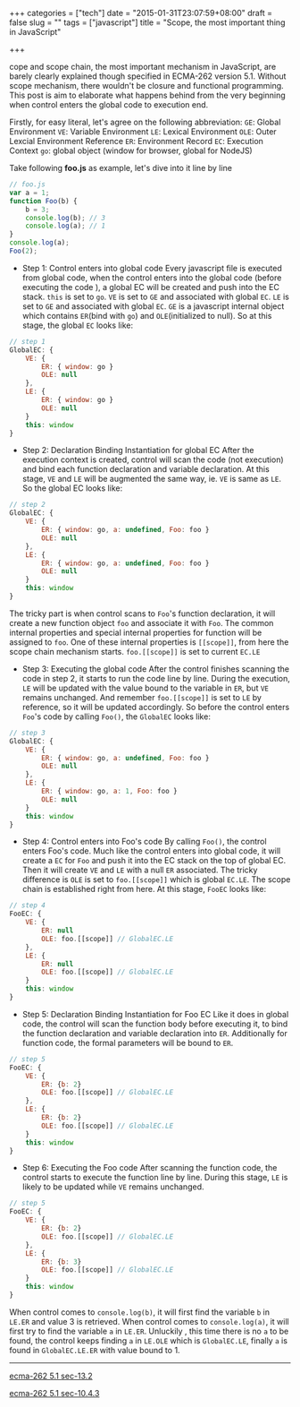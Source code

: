 +++
categories = ["tech"]
date = "2015-01-31T23:07:59+08:00"
draft = false
slug = ""
tags = ["javascript"]
title = "Scope, the most important thing in JavaScript"

+++

cope and scope chain, the most important mechanism in JavaScript, are barely clearly explained though specified in ECMA-262 version 5.1. Without scope mechanism, there wouldn't be closure and functional programming. This post is aim to elaborate what happens behind from the very beginning when control enters the global code to execution end.

<span class="more"></span>

Firstly, for easy literal, let's agree on the following abbreviation:
`GE`: Global Environment
`VE`: Variable Environment
`LE`: Lexical Environment
`OLE`: Outer Lexcial Environment Reference
`ER`: Environment Record
`EC`: Execution Context
`go`: global object (window for browser, global for NodeJS)

Take following **foo.js** as example, let's dive into it line by line
 
```javascript
// foo.js
var a = 1;
function Foo(b) {
	b = 3;
	console.log(b); // 3
	console.log(a); // 1
}
console.log(a);
Foo(2);
```
- Step 1: Control enters into global code
Every javascript file is executed from global code, when the control enters into the global code (before executing the code ), a global EC will be created and push into the EC stack. `this` is set to `go`. `VE` is set to `GE` and associated with global `EC`. `LE` is set to `GE` and associated with global `EC`. `GE` is a javascript internal object which contains `ER`(bind with `go`) and `OLE`(initialized to null). So at this stage, the global `EC` looks like:

```javascript
// step 1
GlobalEC: {
	VE: { 
		ER: { window: go }
		OLE: null
	},
	LE: {
		ER: { window: go }
		OLE: null
	}
	this: window
}
```

- Step 2: Declaration Binding Instantiation for global EC
After the execution context is created, control will scan the code (not execution) and bind each function declaration and variable declaration. At this stage, `VE` and `LE` will be augmented the same way, ie. `VE` is same as `LE`.  So the global EC looks like:

```javascript
// step 2
GlobalEC: {
	VE: { 
		ER: { window: go, a: undefined, Foo: foo }
		OLE: null
	},
	LE: {
		ER: { window: go, a: undefined, Foo: foo }
		OLE: null
	}
	this: window
}
```

The tricky part is when control scans to `Foo`'s function declaration, it will create a new function object `foo` and associate it with `Foo`. The common internal properties and special internal properties for function will be assigned to `foo`. One of these internal properties is `[[scope]]`, from here the scope chain mechanism starts. `foo.[[scope]]` is set to current `EC.LE`

- Step 3: Executing the global code 
After the control finishes scanning the code in step 2, it starts to run the code line by line. During the execution, `LE` will be updated with the value bound to the variable in `ER`, but `VE` remains unchanged. And remember `foo.[[scope]]` is set to `LE` by reference, so it will be updated accordingly. So before the control enters `Foo`'s code by calling `Foo()`, the `GlobalEC` looks like:

```javascript
// step 3
GlobalEC: {
	VE: { 
		ER: { window: go, a: undefined, Foo: foo }
		OLE: null
	},
	LE: {
		ER: { window: go, a: 1, Foo: foo }
		OLE: null
	}
	this: window
}
```

- Step 4: Control enters into Foo's code
By calling `Foo()`, the control enters Foo's code. Much like the control enters into global code, it will create a `EC` for `Foo` and push it into the EC stack on the top of global EC. Then it will create `VE` and `LE` with a null `ER` associated. The tricky difference is `OLE` is set to `foo.[[scope]]` which is global `EC.LE`. The scope chain is established right from here. At this stage, `FooEC` looks like:

```javascript
// step 4
FooEC: {
	VE: { 
		ER: null
		OLE: foo.[[scope]] // GlobalEC.LE
	},
	LE: {
		ER: null
		OLE: foo.[[scope]] // GlobalEC.LE
	}
	this: window
}
```

- Step 5: Declaration Binding Instantiation for Foo EC
Like it does in global code, the control will scan the function body before executing it, to bind the function declaration and variable declaration into `ER`. Additionally for function code, the formal parameters will be bound to `ER`.

```javascript
// step 5
FooEC: {
	VE: { 
		ER: {b: 2}
		OLE: foo.[[scope]] // GlobalEC.LE
	},
	LE: {
		ER: {b: 2}
		OLE: foo.[[scope]] // GlobalEC.LE
	}
	this: window
}
```

- Step 6: Executing the Foo code
After scanning the function code, the control starts to execute the function line by line. During this stage, `LE` is likely to be updated while `VE` remains unchanged. 

```javascript
// step 5
FooEC: {
	VE: { 
		ER: {b: 2}
		OLE: foo.[[scope]] // GlobalEC.LE
	},
	LE: {
		ER: {b: 3}
		OLE: foo.[[scope]] // GlobalEC.LE
	}
	this: window
}
```
When control comes to `console.log(b)`, it will first find the variable `b` in `LE.ER` and value 3 is retrieved. When control comes to `console.log(a)`, it will first try to find the variable `a` in `LE.ER`. Unluckily , this time there is no `a` to be found, the control keeps finding `a` in `LE.OLE` which is `GlobalEC.LE`, finally `a` is found in `GlobalEC.LE.ER` with value bound to 1.

---

[ecma-262 5.1 sec-13.2](http://www.ecma-international.org/ecma-262/5.1/#sec-13.2)

[ecma-262 5.1 sec-10.4.3](http://www.ecma-international.org/ecma-262/5.1/#sec-10.4.3) 